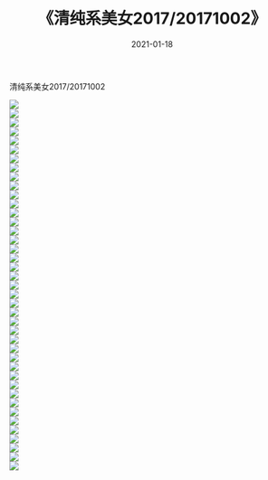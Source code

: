 ﻿---
layout: post
title:  《清纯系美女2017/20171002》
date:   2021-01-18
img: http://pic.660000.xyz/1:/清纯系美女/2017/20171002/000.jpg
categories: [美女, 清纯, 唯美]
---

清纯系美女2017/20171002

 ![](http://pic.660000.xyz/1:/清纯系美女/2017/20171002/001.png) <br>![](http://pic.660000.xyz/1:/清纯系美女/2017/20171002/002.png) <br>![](http://pic.660000.xyz/1:/清纯系美女/2017/20171002/003.png) <br>![](http://pic.660000.xyz/1:/清纯系美女/2017/20171002/004.png) <br>![](http://pic.660000.xyz/1:/清纯系美女/2017/20171002/005.png) <br>![](http://pic.660000.xyz/1:/清纯系美女/2017/20171002/006.png) <br>![](http://pic.660000.xyz/1:/清纯系美女/2017/20171002/007.png) <br>![](http://pic.660000.xyz/1:/清纯系美女/2017/20171002/008.png) <br>![](http://pic.660000.xyz/1:/清纯系美女/2017/20171002/009.png) <br>![](http://pic.660000.xyz/1:/清纯系美女/2017/20171002/010.png) <br>![](http://pic.660000.xyz/1:/清纯系美女/2017/20171002/011.png) <br>![](http://pic.660000.xyz/1:/清纯系美女/2017/20171002/012.png) <br>![](http://pic.660000.xyz/1:/清纯系美女/2017/20171002/013.png) <br>![](http://pic.660000.xyz/1:/清纯系美女/2017/20171002/014.png) <br>![](http://pic.660000.xyz/1:/清纯系美女/2017/20171002/015.png) <br>![](http://pic.660000.xyz/1:/清纯系美女/2017/20171002/016.png) <br>![](http://pic.660000.xyz/1:/清纯系美女/2017/20171002/017.png) <br>![](http://pic.660000.xyz/1:/清纯系美女/2017/20171002/018.png) <br>![](http://pic.660000.xyz/1:/清纯系美女/2017/20171002/019.png) <br>![](http://pic.660000.xyz/1:/清纯系美女/2017/20171002/020.png) <br>![](http://pic.660000.xyz/1:/清纯系美女/2017/20171002/021.png) <br>![](http://pic.660000.xyz/1:/清纯系美女/2017/20171002/022.png) <br>![](http://pic.660000.xyz/1:/清纯系美女/2017/20171002/023.png) <br>![](http://pic.660000.xyz/1:/清纯系美女/2017/20171002/024.png) <br>![](http://pic.660000.xyz/1:/清纯系美女/2017/20171002/025.png) <br>![](http://pic.660000.xyz/1:/清纯系美女/2017/20171002/026.png) <br>![](http://pic.660000.xyz/1:/清纯系美女/2017/20171002/027.png) <br>![](http://pic.660000.xyz/1:/清纯系美女/2017/20171002/028.png) <br>![](http://pic.660000.xyz/1:/清纯系美女/2017/20171002/029.png) <br>![](http://pic.660000.xyz/1:/清纯系美女/2017/20171002/030.png) <br>![](http://pic.660000.xyz/1:/清纯系美女/2017/20171002/031.png) <br>![](http://pic.660000.xyz/1:/清纯系美女/2017/20171002/032.png) <br>![](http://pic.660000.xyz/1:/清纯系美女/2017/20171002/033.png) <br>![](http://pic.660000.xyz/1:/清纯系美女/2017/20171002/034.png) <br>![](http://pic.660000.xyz/1:/清纯系美女/2017/20171002/035.png) <br>![](http://pic.660000.xyz/1:/清纯系美女/2017/20171002/036.png) <br>![](http://pic.660000.xyz/1:/清纯系美女/2017/20171002/037.png) <br>![](http://pic.660000.xyz/1:/清纯系美女/2017/20171002/038.png) <br>![](http://pic.660000.xyz/1:/清纯系美女/2017/20171002/039.png) <br>![](http://pic.660000.xyz/1:/清纯系美女/2017/20171002/040.png) <br>![](http://pic.660000.xyz/1:/清纯系美女/2017/20171002/041.png) <br>